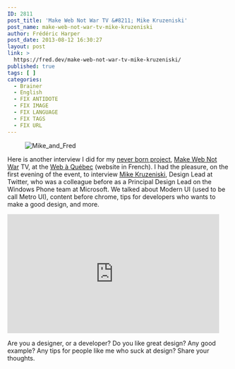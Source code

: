 ```yaml
---
ID: 2811
post_title: 'Make Web Not War TV &#8211; Mike Kruzeniski'
post_name: make-web-not-war-tv-mike-kruzeniski
author: Frédéric Harper
post_date: 2013-08-12 16:30:27
layout: post
link: >
  https://fred.dev/make-web-not-war-tv-mike-kruzeniski/
published: true
tags: [ ]
categories:
  - Brainer
  - English
  - FIX ANTIDOTE
  - FIX IMAGE
  - FIX LANGUAGE
  - FIX TAGS
  - FIX URL
---
```

<figure><img alt="Mike_and_Fred" src="http://fred.dev/wp-content/uploads/2013/08/Mike_and_Fred.png"/></figure><p>Here is another interview I did for my <a title="Make Web Not War TV – An unfinished project" href="https://fred.dev/make-web-not-war-tv-an-unfinished-project/">never born project</a>, <a href="https://web.archive.org/web/20130628080719/http://www.webnotwar.ca/" target="_blank" rel="noopener noreferrer">Make Web Not War</a> TV, at the <a href="https://webaquebec.org/" target="_blank" rel="noopener noreferrer">Web à Québec</a> (website in French). I had the pleasure, on the first evening of the event, to interview <a href="http://kruzeniski.com/" target="_blank" rel="noopener noreferrer">Mike Kruzeniski</a>, Design Lead at Twitter, who was a colleague before as a Principal Design Lead on the Windows Phone team at Microsoft. We talked about Modern UI (used to be call Metro UI), content before chrome, tips for developers who wants to make a good design, and more.</p><p style="text-align:center"><div class="embed video YouTube"><iframe width="480" height="270" src="https://www.youtube.com/embed/QnGU2OyPYbk?feature=oembed" frameborder="0" allowfullscreen></iframe></div></p><p>Are you a designer, or a developer? Do you like great design? Any good example? Any tips for people like me who suck at design? Share your thoughts.</p> 